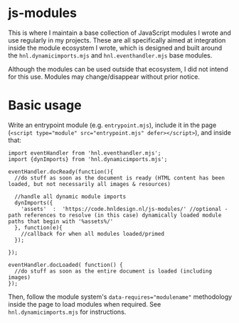 # js-modules
This is where I maintain a base collection of JavaScript modules I wrote and use regularly in my projects. These are all specifically aimed at integration inside the module ecosystem I wrote, which is designed and built around the `hnl.dynamicimports.mjs` and `hnl.eventhandler.mjs` base modules.

Although the modules can be used outside that ecosystem, I did not intend for this use. Modules may change/disappear without prior notice.

# Basic usage

Write an entrypoint module (e.g. `entrypoint.mjs`), include it in the page (`<script type="module" src="entrypoint.mjs" defer></script>`), and inside that:

    import eventHandler from 'hnl.eventhandler.mjs';
    import {dynImports} from 'hnl.dynamicimports.mjs';

    eventHandler.docReady(function(){
      //do stuff as soon as the document is ready (HTML content has been loaded, but not necessarily all images & resources)

      //handle all dynamic module imports
      dynImports({
        'assets'  :  'https://code.hnldesign.nl/js-modules/' //optional - path references to resolve (in this case) dynamically loaded module paths that begin with '%assets%/'
      }, function(e){
        //callback for when all modules loaded/primed
      });

    });
    
    eventHandler.docLoaded( function() {
      //do stuff as soon as the entire document is loaded (including images)
    });

Then, follow the module system's `data-requires="modulename"` methodology inside the page to load modules when required. See `hnl.dynamicimports.mjs` for instructions.
